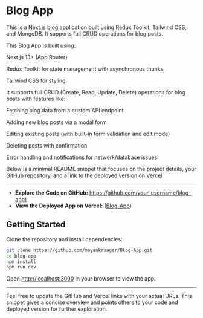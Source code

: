 # Blog App

This is a Next.js blog application built using Redux Toolkit, Tailwind CSS, and MongoDB. It supports full CRUD operations for blog posts.
<!-- Project Overview -->
This Blog App is built using:

Next.js 13+ (App Router)

Redux Toolkit for state management with asynchronous thunks

Tailwind CSS for styling

<!-- MongoDB/Mongoose for database operations -->

It supports full CRUD (Create, Read, Update, Delete) operations for blog posts with features like:

Fetching blog data from a custom API endpoint

Adding new blog posts via a modal form

Editing existing posts (with built-in form validation and edit mode)

Deleting posts with confirmation

Error handling and notifications for network/database issues


Below is a minimal README snippet that focuses on the project details, your GitHub repository, and a link to the deployed version on Vercel:

---

- **Explore the Code on GitHub:** [https://github.com/your-username/blog-app)](https://github.com/mayankrsagar/Blog-App.git)
- **View the Deployed App on Vercel:** ([Blog-App](https://blog-app-kohl-chi.vercel.app/))

## Getting Started

Clone the repository and install dependencies:

```bash
git clone https://github.com/mayankrsagar/Blog-App.git
cd blog-app
npm install
npm run dev
```

Open [http://localhost:3000](http://localhost:3000) in your browser to view the app.

---

Feel free to update the GitHub and Vercel links with your actual URLs. This snippet gives a concise overview and points others to your code and deployed version for further exploration.